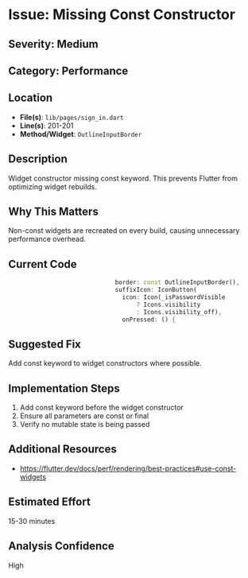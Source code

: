 # Issue: Missing Const Constructor

## Severity: Medium

## Category: Performance

## Location
- **File(s)**: `lib/pages/sign_in.dart`
- **Line(s)**: 201-201
- **Method/Widget**: `OutlineInputBorder`

## Description
Widget constructor missing const keyword. This prevents Flutter from optimizing widget rebuilds.

## Why This Matters
Non-const widgets are recreated on every build, causing unnecessary performance overhead.

## Current Code
```dart
                              border: const OutlineInputBorder(),
                              suffixIcon: IconButton(
                                icon: Icon(_isPasswordVisible
                                    ? Icons.visibility
                                    : Icons.visibility_off),
                                onPressed: () {
```

## Suggested Fix
Add const keyword to widget constructors where possible.

## Implementation Steps
1. Add const keyword before the widget constructor
2. Ensure all parameters are const or final
3. Verify no mutable state is being passed

## Additional Resources
- https://flutter.dev/docs/perf/rendering/best-practices#use-const-widgets

## Estimated Effort
15-30 minutes

## Analysis Confidence
High
